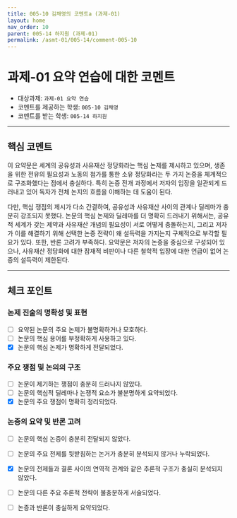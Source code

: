 ```yaml
---
title: 005-10 김채영의 코멘트a (과제-01) 
layout: home
nav_order: 10
parent: 005-14 하지원 (과제-01)
permalink: /asmt-01/005-14/comment-005-10
---
```


# 과제-01 요약 연습에 대한 코멘트

- 대상과제: `과제-01 요약 연습`
- 코멘트를 제공하는 학생: `005-10 김채영` 
- 코멘트를 받는 학생: `005-14 하지원` 

---

## 핵심 코멘트

이 요약문은 세계의 공유성과 사유재산 정당화라는 핵심 논제를 제시하고 있으며, 생존을 위한 전유의 필요성과 노동의 첨가를 통한 소유 정당화라는 두 가지 논증을 체계적으로 구조화했다는 점에서 충실하다. 특히 논증 전개 과정에서 저자의 입장을 일관되게 드러내고 있어 독자가 전체 논지의 흐름을 이해하는 데 도움이 된다.

다만, 핵심 쟁점의 제시가 다소 간결하여, 공유성과 사유재산 사이의 관계나 딜레마가 충분히 강조되지 못했다. 논문의 핵심 논제와 딜레마를 더 명확히 드러내기 위해서는, 공유적 세계가 갖는 제약과 사유재산 개념의 필요성이 서로 어떻게 충돌하는지, 그리고 저자가 이를 해결하기 위해 선택한 논증 전략이 왜 설득력을 가지는지 구체적으로 부각할 필요가 있다.
또한, 반론 고려가 부족하다. 요약문은 저자의 논증을 중심으로 구성되어 있으나, 사유재산 정당화에 대한 잠재적 비판이나 다른 철학적 입장에 대한 언급이 없어 논증의 설득력이 제한된다. 

---

## 체크 포인트

### 논제 진술의 명확성 및 표현  
- [ ] 요약된 논문의 주요 논제가 불명확하거나 모호하다.  
- [ ] 논문의 핵심 용어를 부정확하게 사용하고 있다.  
- [x] 논문의 핵심 논제가 명확하게 전달되었다.  

### 주요 쟁점 및 논의의 구조  
- [ ] 논문이 제기하는 쟁점이 충분히 드러나지 않았다.  
- [ ] 논문의 핵심적 딜레마나 논쟁적 요소가 불분명하게 요약되었다.  
- [x] 논문의 주요 쟁점이 명확히 정리되었다.  

### 논증의 요약 및 반론 고려  
- [ ] 논문의 핵심 논증이 충분히 전달되지 않았다.  
- [ ] 논문의 주요 전제를 뒷받침하는 논거가 충분히 분석되지 않거나 누락되었다.  
- [x] 논문의 전제들과 결론 사이의 연역적 관계와 같은 추론적 구조가 충실히 분석되지 않았다.  
- [ ] 논문의 다른 주요 추론적 전략이 불충분하게 서술되었다.
- [ ] 논증과 반론이 충실하게 요약되었다.

 